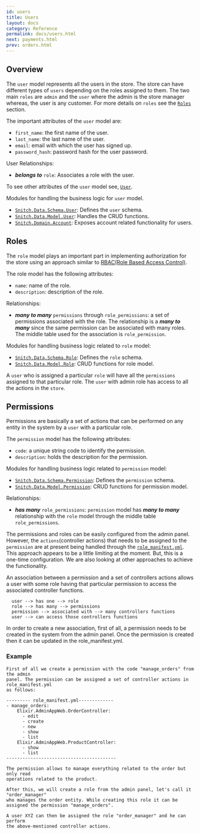 ```yaml
---
id: users
title: Users
layout: docs
category: Reference
permalink: docs/users.html
next: payments.html
prev: orders.html
---
```


## Overview
The `user` model represents all the users in the store. The store can have different
types of `users` depending on the roles assigned to them. The two main `roles` are
`admin` and the `user` where the admin is the store manager whereas, the user is any customer.
For more details on `roles` see the [`Roles`][4] section.

The important attributes of the `user` model are:
- `first_name`: the first name of the user.
- `last_name`: the last name of the user.
- `email`: email with which the user has signed up.
- `password_hash`: password hash for the user password.

User Relationships:
  - **_belongs to_** `role`: Associates a role with the user.

To see other attributes of the `user` model see, [`User`][1].

Modules for handling the business logic for `user` model.
- [`Snitch.Data.Schema.User`][1]: Defines the `user` schema.
- [`Snitch.Data.Model.User`][5]: Handles the CRUD functions.
- [`Snitch.Domain.Account`][6]: Exposes account related functionality for users.

## Roles
The `role` model plays an important part in implementing authorization for the store
using an approach similar to [RBAC(Role Based Access Control)][2].

The role model has the following attributes:
- `name`: name of the role.
- `description`: description of the role.

Relationships:
- **_many to many_** `permissions` through `role_permissions`: a set of permissions
associated with the role. The relationship is a **_many to many_** since the same
permission can be associated with many roles. The middle table used for the association
is `role_permission`.

Modules for handling business logic related to `role` model:
- [`Snitch.Data.Schema.Role`][7]: Defines the `role` schema.
- [`Snitch.Data.Model.Role`][8]: CRUD functions for role model.

A `user` who is assigned a particular `role` will have all the `permissions` assigned
to that particular role. The `user` with admin role has access to all the actions
in the `store`.

## Permissions
Permissions are basically a set of actions that can be performed on any entity in
the system by a `user` with a particular role.

The `permission` model has the following attributes:
- `code`: a unique string code to identify the permission.
- `description`: holds the description for the permission.

Modules for handling business logic related to `permission` model:
- [`Snitch.Data.Schema.Permission`][9]: Defines the `permission` schema.
- [`Snitch.Data.Model.Permission`][10]: CRUD functions for permission model.

Relationships:
- **_has many_** `role_permissions`: `permission` model has **_many to many_** relationship
with the `role` model through the middle table `role_permissions`.

The permissions and roles can be easily configured from the admin panel. However, the
`actions`(controller actions) that needs to be assigned to the `permission` are at present
being handled through the [`role_manifest.yml`][3]. This approach appears to be a little
limiting at the moment. But, this is a one-time configuration. We are also looking at other
approaches to achieve the functionality.

An association between a permission and a set of controllers actions allows a user
with some role having that particular permission to access the associated
controller functions.

```
  user --> has one --> role
  role --> has many --> permissions
  permission --> associated with --> many controllers functions
  user --> can access those controllers functions
```

In order to create a new association, first of all, a permission needs to be
created in the system from the admin panel. Once the permission is created then it can
be updated in the role_manifest.yml.

### Example

    First of all we create a permission with the code "manage_orders" from the admin
    panel. The permission can be assigned a set of controller actions in role_manifest.yml
    as follows:

    --------- role_manifest.yml-------------
    - manage_orders:
        Elixir.AdminAppWeb.OrderController:
          - edit
          - create
          - new
          - show
          - list
        Elixir.AdminAppWeb.ProductController:
          - show
          - list
    -----------------------------------------

    The permission allows to manage everything related to the order but only read
    operations related to the product.

    After this, we will create a role from the admin panel, let's call it "order_manager"
    who manages the order entity. While creating this role it can be assigned the permission "manage_orders".

    A user XYZ can then be assigned the role "order_manager" and he can perform
    the above-mentioned controller actions.


[1]: https://github.com/aviacommerce/avia/blob/develop/apps/snitch_core/lib/core/data/schema/user.ex
[2]: https://en.wikipedia.org/wiki/Role-based_access_control
[3]: https://github.com/aviacommerce/avia/blob/develop/apps/admin_app/priv/role_manifest.yaml
[4]: /docs/users.html#roles
[5]: https://github.com/aviacommerce/avia/blob/develop/apps/snitch_core/lib/core/data/model/user.ex
[6]: https://github.com/aviacommerce/avia/blob/develop/apps/snitch_core/lib/core/domain/account/account.ex
[7]: https://github.com/aviacommerce/avia/blob/develop/apps/snitch_core/lib/core/data/schema/roles.ex
[8]: https://github.com/aviacommerce/avia/blob/develop/apps/snitch_core/lib/core/data/model/role.ex
[9]: https://github.com/aviacommerce/avia/blob/develop/apps/snitch_core/lib/core/data/schema/permission.ex
[10]: https://github.com/aviacommerce/avia/blob/develop/apps/snitch_core/lib/core/data/model/permission.ex
